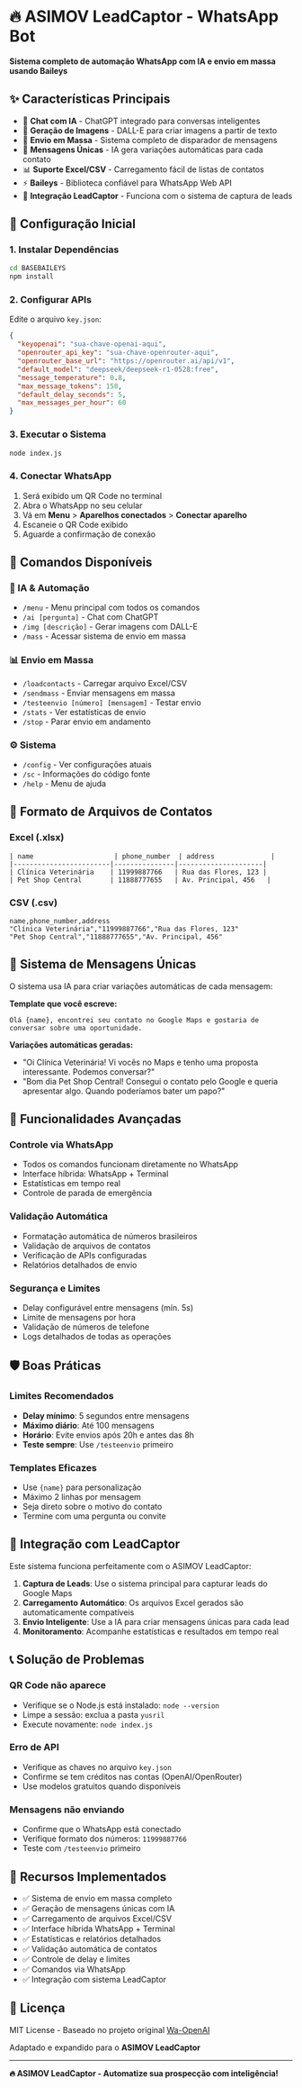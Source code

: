 # 🔥 ASIMOV LeadCaptor - WhatsApp Bot

**Sistema completo de automação WhatsApp com IA e envio em massa usando Baileys**

## ✨ Características Principais

- 🤖 **Chat com IA** - ChatGPT integrado para conversas inteligentes
- 🎨 **Geração de Imagens** - DALL-E para criar imagens a partir de texto
- 📨 **Envio em Massa** - Sistema completo de disparador de mensagens
- 🧠 **Mensagens Únicas** - IA gera variações automáticas para cada contato
- 📊 **Suporte Excel/CSV** - Carregamento fácil de listas de contatos
- ⚡ **Baileys** - Biblioteca confiável para WhatsApp Web API
- 🎯 **Integração LeadCaptor** - Funciona com o sistema de captura de leads

## 🚀 Configuração Inicial

### 1. Instalar Dependências

```bash
cd BASEBAILEYS
npm install
```

### 2. Configurar APIs

Edite o arquivo `key.json`:

```json
{
  "keyopenai": "sua-chave-openai-aqui",
  "openrouter_api_key": "sua-chave-openrouter-aqui",
  "openrouter_base_url": "https://openrouter.ai/api/v1",
  "default_model": "deepseek/deepseek-r1-0528:free",
  "message_temperature": 0.8,
  "max_message_tokens": 150,
  "default_delay_seconds": 5,
  "max_messages_per_hour": 60
}
```

### 3. Executar o Sistema

```bash
node index.js
```

### 4. Conectar WhatsApp

1. Será exibido um QR Code no terminal
2. Abra o WhatsApp no seu celular
3. Vá em **Menu** > **Aparelhos conectados** > **Conectar aparelho**
4. Escaneie o QR Code exibido
5. Aguarde a confirmação de conexão

## 📱 Comandos Disponíveis

### 🤖 IA & Automação
- `/menu` - Menu principal com todos os comandos
- `/ai [pergunta]` - Chat com ChatGPT
- `/img [descrição]` - Gerar imagens com DALL-E
- `/mass` - Acessar sistema de envio em massa

### 📊 Envio em Massa
- `/loadcontacts` - Carregar arquivo Excel/CSV
- `/sendmass` - Enviar mensagens em massa
- `/testeenvio [número] [mensagem]` - Testar envio
- `/stats` - Ver estatísticas de envio
- `/stop` - Parar envio em andamento

### ⚙️ Sistema
- `/config` - Ver configurações atuais
- `/sc` - Informações do código fonte
- `/help` - Menu de ajuda

## 📄 Formato de Arquivos de Contatos

### Excel (.xlsx)
```
| name                    | phone_number  | address              |
|------------------------|---------------|---------------------|
| Clínica Veterinária    | 11999887766   | Rua das Flores, 123 |
| Pet Shop Central       | 11888777655   | Av. Principal, 456   |
```

### CSV (.csv)
```csv
name,phone_number,address
"Clínica Veterinária","11999887766","Rua das Flores, 123"
"Pet Shop Central","11888777655","Av. Principal, 456"
```

## 🎯 Sistema de Mensagens Únicas

O sistema usa IA para criar variações automáticas de cada mensagem:

**Template que você escreve:**
```
Olá {name}, encontrei seu contato no Google Maps e gostaria de conversar sobre uma oportunidade.
```

**Variações automáticas geradas:**
- "Oi Clínica Veterinária! Vi vocês no Maps e tenho uma proposta interessante. Podemos conversar?"
- "Bom dia Pet Shop Central! Consegui o contato pelo Google e queria apresentar algo. Quando poderíamos bater um papo?"

## 🔧 Funcionalidades Avançadas

### Controle via WhatsApp
- Todos os comandos funcionam diretamente no WhatsApp
- Interface híbrida: WhatsApp + Terminal
- Estatísticas em tempo real
- Controle de parada de emergência

### Validação Automática
- Formatação automática de números brasileiros
- Validação de arquivos de contatos
- Verificação de APIs configuradas
- Relatórios detalhados de envio

### Segurança e Limites
- Delay configurável entre mensagens (mín. 5s)
- Limite de mensagens por hora
- Validação de números de telefone
- Logs detalhados de todas as operações

## 🛡️ Boas Práticas

### Limites Recomendados
- **Delay mínimo**: 5 segundos entre mensagens
- **Máximo diário**: Até 100 mensagens
- **Horário**: Evite envios após 20h e antes das 8h
- **Teste sempre**: Use `/testeenvio` primeiro

### Templates Eficazes
- Use `{name}` para personalização
- Máximo 2 linhas por mensagem
- Seja direto sobre o motivo do contato
- Termine com uma pergunta ou convite

## 🔄 Integração com LeadCaptor

Este sistema funciona perfeitamente com o ASIMOV LeadCaptor:

1. **Captura de Leads**: Use o sistema principal para capturar leads do Google Maps
2. **Carregamento Automático**: Os arquivos Excel gerados são automaticamente compatíveis
3. **Envio Inteligente**: Use a IA para criar mensagens únicas para cada lead
4. **Monitoramento**: Acompanhe estatísticas e resultados em tempo real

## 📞 Solução de Problemas

### QR Code não aparece
- Verifique se o Node.js está instalado: `node --version`
- Limpe a sessão: exclua a pasta `yusril`
- Execute novamente: `node index.js`

### Erro de API
- Verifique as chaves no arquivo `key.json`
- Confirme se tem créditos nas contas (OpenAI/OpenRouter)
- Use modelos gratuitos quando disponíveis

### Mensagens não enviando
- Confirme que o WhatsApp está conectado
- Verifique formato dos números: `11999887766`
- Teste com `/testeenvio` primeiro

## 🎉 Recursos Implementados

- ✅ Sistema de envio em massa completo
- ✅ Geração de mensagens únicas com IA
- ✅ Carregamento de arquivos Excel/CSV
- ✅ Interface híbrida WhatsApp + Terminal
- ✅ Estatísticas e relatórios detalhados
- ✅ Validação automática de contatos
- ✅ Controle de delay e limites
- ✅ Comandos via WhatsApp
- ✅ Integração com sistema LeadCaptor

## 📄 Licença

MIT License - Baseado no projeto original [Wa-OpenAI](https://github.com/Sansekai/Wa-OpenAI)

Adaptado e expandido para o **ASIMOV LeadCaptor**

---

**🔥 ASIMOV LeadCaptor - Automatize sua prospecção com inteligência!**
